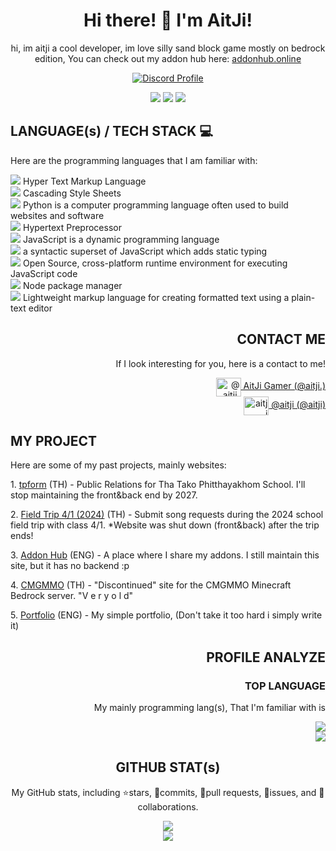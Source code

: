<div align="center">
  <h1>Hi there! 🐾 I'm AitJi!</h1>
  <p>hi, im aitji a cool developer, im love silly sand block game mostly on bedrock edition, You can check out my addon hub here: <a href="https://www.addonhub.online">addonhub.online</a></p>
</div>

<p style="text-align: center; padding: 0; margin: 0;">
  <div style="text-align: center;">
    <a href="https://discord.com/users/660742557009051659">
      <p align="center"><img alt="Discord Profile" src="https://lanyard.cnrad.dev/api/660742557009051659?showDisplayName=true&theme=&idleMessage=i'm%20offline%20rn%20swrry!&bg=2c0505&borderRadius=8">
    </a></p>
  </div>
</p>

<p align="center">
  <a href="https://discord.gg/NVYrkFWrQh"><img src="https://img.shields.io/discord/1112527603698511942.svg?style=flat&label=@aitji&logo=discord&logoColor=ffffff&color=2c0101&labelColor=571f1f"></a>
  <a href="https://addonhub.online/"><img src="https://img.shields.io/badge/addonhub.online-2c0101?style=flat&label=Website&logo=data:image/svg%2bxml;base64,PHN2ZyB4bWxucz0iaHR0cDovL3d3dy53My5vcmcvMjAwMC9zdmciIHZlcnNpb249IjEiIHdpZHRoPSI2MDAiIGhlaWdodD0iNjAwIj48cGF0aCBkPSJNMTI5IDExMWMtNTUgNC05MyA2Ni05MyA3OEwwIDM5OGMtMiA3MCAzNiA5MiA2OSA5MWgxYzc5IDAgODctNTcgMTMwLTEyOGgyMDFjNDMgNzEgNTAgMTI4IDEyOSAxMjhoMWMzMyAxIDcxLTIxIDY5LTkxbC0zNi0yMDljMC0xMi00MC03OC05OC03OGgtMTBjLTYzIDAtOTIgMzUtOTIgNDJIMjM2YzAtNy0yOS00Mi05Mi00MmgtMTV6IiBmaWxsPSIjZmZmIi8+PC9zdmc+&logoColor=ffffff&color=2c0101&labelColor=571f1f"></a>
  <a href="mailto:ait.suriya@gmail.com"><img src="https://img.shields.io/badge/ait.suriya@gmail.com-2c0101?style=flat&label=Gmail&logo=gmail&logoColor=ffffff&color=2c0101&labelColor=571f1f"></a>
</p>

<div align="left">
  <h2>LANGUAGE(s) / TECH STACK 💻</h2>
  <p>Here are the programming languages that I am familiar with:</p>
  <div>
    <a href="#"><img src="https://img.shields.io/badge/HTML-%23E34F26.svg?style=flat&logo=html5&logoColor=white"></a>
    <span>Hyper Text Markup Language</span><br>
    <a href="#"><img src="https://img.shields.io/badge/CSS-%231572B6.svg?style=flat&logo=css3&logoColor=white"></a>
    <span>Cascading Style Sheets</span><br>
    <a href="#"><img src="https://img.shields.io/badge/PYTHON-3670A0?style=flat&logo=python&logoColor=ffdd54"></a>
    <span>Python is a computer programming language often used to build websites and software</span><br>
    <a href="#"><img src="https://img.shields.io/badge/PHP-%23777BB4.svg?style=flat&logo=php&logoColor=white"></a>
    <span>Hypertext Preprocessor</span><br>
    <a href="#"><img src="https://img.shields.io/badge/JAVASCRIPT-%23323330.svg?style=flat&logo=javascript&logoColor=%23F7DF1E"></a>
    <span>JavaScript is a dynamic programming language</span><br>
    <a href="#"><img src="https://img.shields.io/badge/TYPESCRIPT-%23007ACC.svg?style=flat&logo=typescript&logoColor=white"></a>
    <span>a syntactic superset of JavaScript which adds static typing</span><br>
    <a href="#"><img src="https://img.shields.io/badge/NODE.JS-6DA55F?style=flat&logo=node.js&logoColor=white"></a>
    <span>Open Source, cross-platform runtime environment for executing JavaScript code</span><br>
    <a href="#"><img src="https://img.shields.io/badge/NPM-%23000000.svg?style=flat&logo=npm&logoColor=white"></a>
    <span>Node package manager</span><br>
    <a href="#"><img src="https://img.shields.io/badge/MARKDOWN-%23000000.svg?style=flat&logo=markdown&logoColor=white"></a>
    <span>Lightweight markup language for creating formatted text using a plain-text editor</span>
  </div>
</div>


<div align="right">
  <h2>CONTACT ME</h2>
  <p>If I look interesting for you, here is a contact to me!</p>
  <div>
    <a href="https://www.youtube.com/c/@aitji." target="blank">
      <img align="center" src="https://raw.githubusercontent.com/rahuldkjain/github-profile-readme-generator/master/src/images/icons/Social/youtube.svg" alt="@aitji." height="30" width="40" />
      AitJi Gamer (@aitji.)<br>
    </a>
    <a href="https://discord.com/invite/jPerpN98JX" target="blank">
      <img align="center" src="https://raw.githubusercontent.com/rahuldkjain/github-profile-readme-generator/master/src/images/icons/Social/discord.svg" alt="aitji" height="30" width="40" />
      @aitji (@aitji)
    </a>
  </div>
</div>


<div align="left">
  <h2>MY PROJECT</h2>
  <p>Here are some of my past projects, mainly websites:</p>
  <p>1. <a href='https://tpform.vercel.app/'>tpform</a> (TH) - Public Relations for Tha Tako Phitthayakhom School. I'll stop maintaining the front&back end by 2027.</p>
  <p>2. <a href='./#'>Field Trip 4/1 (2024)</a> (TH) - Submit song requests during the 2024 school field trip with class 4/1. *Website was shut down (front&back) after the trip ends!</p>
  <p>3. <a href='https://addonhub.online/'>Addon Hub</a> (ENG) - A place where I share my addons. I still maintain this site, but it has no backend :p</p>
  <p>4. <a href='https://cmgmmo.vercel.app/'>CMGMMO</a> (TH) - "Discontinued" site for the CMGMMO Minecraft Bedrock server. "V e r y  o l d"</p>
  <p>5. <a href='https://addonhub.online/aitji'>Portfolio</a> (ENG) - My simple portfolio, (Don't take it too hard i simply write it)</p>
</div>


<div align="right">
  <h2>PROFILE ANALYZE</h2>
  <h3>TOP LANGUAGE</h3>
  <p>My mainly programming lang(s), That I'm familiar with is</p>
  <a href="#"><img src="https://img.shields.io/badge/JAVASCRIPT-%23323330.svg?style=flat&logo=javascript&logoColor=%23F7DF1E"></a>
  <br>
  <img src="https://github-readme-stats.vercel.app/api/top-langs/?username=aitji&layout=compact&theme=dracula">
</div>


<div align="center">
  <h2>GITHUB STAT(s)</h2>
  <p>My GitHub stats, including ⭐stars, 🌠commits, 🧻pull requests, 🐜issues, and 🙏collaborations.</p>
  <img src="https://count.chiya.dev/get/@aitji?theme=rule34"><br> <!-- o.O nothing to see here -->
  <img src="https://github-readme-stats.vercel.app/api?username=aitji&show_icons=true&theme=dracula">
</div>

